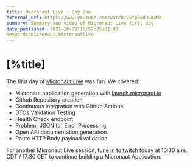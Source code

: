 ```yaml
---
title: Micronaut Live - Day One
external_url: https://www.youtube.com/watch?v=YpkxdUUq4Mo
summary: Summary and video of Micronaut Live first day
date_published: 2021-10-29T16:52:25+01:00
keywords:micronaut,micronautlive
---
```


# [%title]

The first day of [Micronaut Live](https://sergiodelamo.com/blog/micronaut-live-introduction.html) was fun. We covered:

- Micronaut application generation with [launch.micronaut.io](https://launch.micronaut.io)
- Github Repository creation
- Continuous integration with Github Actions
- DTOs Validation Testing
- Health Check endpoint
- Problem+JSON for Error Processing
- Open API documentation generation.
- Route HTTP Body payload validation. 

For another Micronaut Live session, [tune in to twitch](https://twitch.tv/micronautfw) today at 10:30 a.m. CDT / 17:30 CET to continue building a Micronaut Application. 
